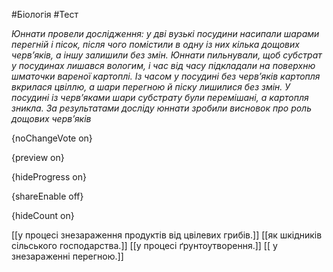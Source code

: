 #Біологія #Тест

*Юннати провели дослідження: у дві вузькі посудини насипали шарами  перегній і пісок, після чого помістили в одну із них кілька дощових  черв’яків, а іншу залишили без змін. Юннати пильнували, щоб субстрат у  посудинах лишався вологим, і час від часу підкладали на поверхню  шматочки вареної картоплі. Із часом у посудині без черв’яків картопля  вкрилася цвіллю, а шари перегною й піску лишилися без змін. У посудині  із черв’яками шари субстрату були перемішані, а картопля зникла. За  результатами досліду юннати зробили висновок про роль дощових черв’яків*

{noChangeVote on}

{preview on}

{hideProgress on}

{shareEnable off}

{hideCount on}

[[у процесі знезараження продуктів від цвілевих грибів.]]
[[як шкідників сільського господарства.]]
[[у процесі ґрунтоутворення.]]
[[ у знезараженні перегною.]]
